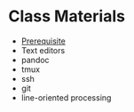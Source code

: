 # Class Materials

- [Prerequisite](requirements.md)
- Text editors
- pandoc
- tmux
- ssh
- git
- line-oriented processing

